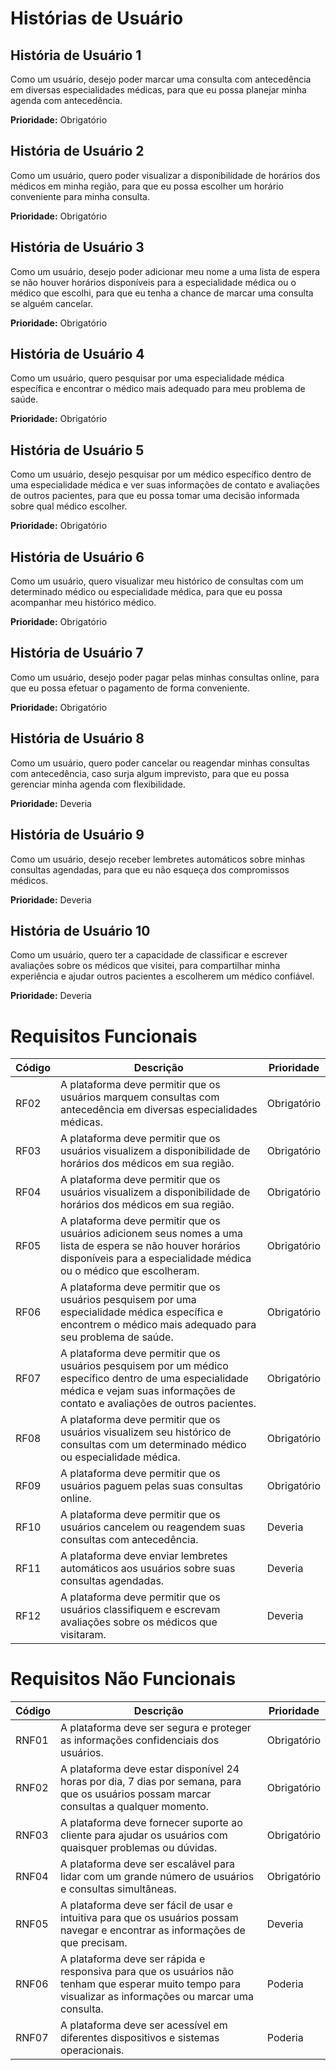 # Histórias de Usuário

## História de Usuário 1

Como um usuário, desejo poder marcar uma consulta com antecedência em diversas especialidades médicas, para que eu possa planejar minha agenda com antecedência.

**Prioridade:** Obrigatório

## História de Usuário 2

Como um usuário, quero poder visualizar a disponibilidade de horários dos médicos em minha região, para que eu possa escolher um horário conveniente para minha consulta.

**Prioridade:** Obrigatório

## História de Usuário 3

Como um usuário, desejo poder adicionar meu nome a uma lista de espera se não houver horários disponíveis para a especialidade médica ou o médico que escolhi, para que eu tenha a chance de marcar uma consulta se alguém cancelar.

**Prioridade:** Obrigatório

## História de Usuário 4

Como um usuário, quero pesquisar por uma especialidade médica específica e encontrar o médico mais adequado para meu problema de saúde.

**Prioridade:** Obrigatório

## História de Usuário 5

Como um usuário, desejo pesquisar por um médico específico dentro de uma especialidade médica e ver suas informações de contato e avaliações de outros pacientes, para que eu possa tomar uma decisão informada sobre qual médico escolher.

**Prioridade:** Obrigatório

## História de Usuário 6

Como um usuário, quero visualizar meu histórico de consultas com um determinado médico ou especialidade médica, para que eu possa acompanhar meu histórico médico.

**Prioridade:** Obrigatório

## História de Usuário 7

Como um usuário, desejo poder pagar pelas minhas consultas online, para que eu possa efetuar o pagamento de forma conveniente.

**Prioridade:** Obrigatório

## História de Usuário 8

Como um usuário, quero poder cancelar ou reagendar minhas consultas com antecedência, caso surja algum imprevisto, para que eu possa gerenciar minha agenda com flexibilidade.

**Prioridade:** Deveria

## História de Usuário 9

Como um usuário, desejo receber lembretes automáticos sobre minhas consultas agendadas, para que eu não esqueça dos compromissos médicos.

**Prioridade:** Deveria

## História de Usuário 10

Como um usuário, quero ter a capacidade de classificar e escrever avaliações sobre os médicos que visitei, para compartilhar minha experiência e ajudar outros pacientes a escolherem um médico confiável.

**Prioridade:** Deveria

# Requisitos Funcionais

| Código | Descrição | Prioridade |
| ------ | --------- | ---------- |
| RF02   | A plataforma deve permitir que os usuários marquem consultas com antecedência em diversas especialidades médicas. | Obrigatório |
| RF03   | A plataforma deve permitir que os usuários visualizem a disponibilidade de horários dos médicos em sua região. | Obrigatório |
| RF04   | A plataforma deve permitir que os usuários visualizem a disponibilidade de horários dos médicos em sua região. | Obrigatório |
| RF05   | A plataforma deve permitir que os usuários adicionem seus nomes a uma lista de espera se não houver horários disponíveis para a especialidade médica ou o médico que escolheram. | Obrigatório |
| RF06   | A plataforma deve permitir que os usuários pesquisem por uma especialidade médica específica e encontrem o médico mais adequado para seu problema de saúde. | Obrigatório |
| RF07   | A plataforma deve permitir que os usuários pesquisem por um médico específico dentro de uma especialidade médica e vejam suas informações de contato e avaliações de outros pacientes. | Obrigatório |
| RF08   | A plataforma deve permitir que os usuários visualizem seu histórico de consultas com um determinado médico ou especialidade médica. | Obrigatório |
| RF09   | A plataforma deve permitir que os usuários paguem pelas suas consultas online. | Obrigatório |
| RF10   | A plataforma deve permitir que os usuários cancelem ou reagendem suas consultas com antecedência. | Deveria |
| RF11   | A plataforma deve enviar lembretes automáticos aos usuários sobre suas consultas agendadas. | Deveria |
| RF12   | A plataforma deve permitir que os usuários classifiquem e escrevam avaliações sobre os médicos que visitaram. | Deveria |

# Requisitos Não Funcionais

| Código | Descrição | Prioridade |
| ------ | --------- | ---------- |
| RNF01   | A plataforma deve ser segura e proteger as informações confidenciais dos usuários. | Obrigatório |
| RNF02   | A plataforma deve estar disponível 24 horas por dia, 7 dias por semana, para que os usuários possam marcar consultas a qualquer momento. | Obrigatório |
| RNF03   | A plataforma deve fornecer suporte ao cliente para ajudar os usuários com quaisquer problemas ou dúvidas. | Obrigatório |
| RNF04   | A plataforma deve ser escalável para lidar com um grande número de usuários e consultas simultâneas. | Obrigatório |
| RNF05   | A plataforma deve ser fácil de usar e intuitiva para que os usuários possam navegar e encontrar as informações de que precisam. | Deveria |
| RNF06   | A plataforma deve ser rápida e responsiva para que os usuários não tenham que esperar muito tempo para visualizar as informações ou marcar uma consulta. | Poderia |
| RNF07   | A plataforma deve ser acessível em diferentes dispositivos e sistemas operacionais. | Poderia |

